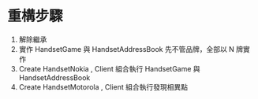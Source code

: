 # 重構步驟

1. 解除繼承
2. 實作 HandsetGame 與 HandsetAddressBook 先不管品牌，全部以 N 牌實作
3. Create HandsetNokia , Client 組合執行 HandsetGame 與 HandsetAddressBook 
4. Create HandsetMotorola , Client 組合執行發現相異點 

